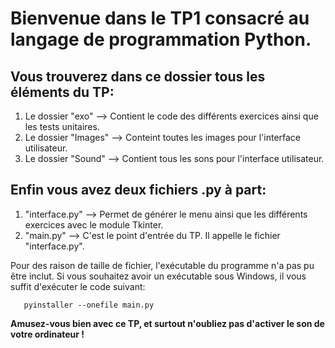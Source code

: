 # Bienvenue dans le TP1 consacré au langage de programmation Python.

## Vous trouverez dans ce dossier tous les éléments du TP:
   1. Le dossier "exo" --> Contient le code des différents exercices ainsi que les tests unitaires.
   2. Le dossier "Images" --> Conteint toutes les images pour l'interface utilisateur.
   3. Le dossier "Sound" --> Contient tous les sons pour l'interface utilisateur.

 ## Enfin vous avez deux fichiers .py à part:
   1. "interface.py" --> Permet de générer le menu ainsi que les différents exercices avec le module Tkinter.
   2. "main.py" --> C'est le point d'entrée du TP. Il appelle le fichier "interface.py".


 Pour des raison de taille de fichier, l'exécutable du programme n'a pas pu être inclut.
 Si vous souhaitez avoir un exécutable sous Windows, il vous suffit d'exécuter le code suivant:
 ```
    pyinstaller --onefile main.py
 ```


 **Amusez-vous bien avec ce TP, et surtout n'oubliez pas d'activer le son de votre ordinateur !**

